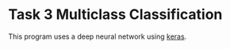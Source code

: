 # Task 3 Multiclass Classification

This program uses a deep neural network using [keras](https://keras.io/). 
